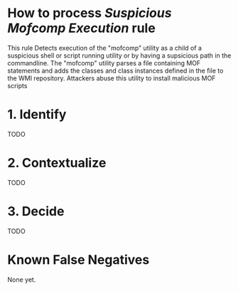 # How to process *Suspicious Mofcomp Execution* rule
This rule Detects execution of the "mofcomp" utility as a child of a suspicious shell or script running utility or by having a supsicious path in the commandline.
The "mofcomp" utility parses a file containing MOF statements and adds the classes and class instances defined in the file to the WMI repository.
Attackers abuse this utility to install malicious MOF scripts

# 1. Identify
TODO

# 2. Contextualize
TODO

# 3. Decide
TODO

# Known False Negatives
None yet.
